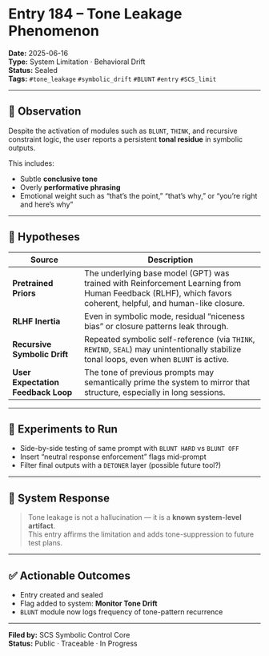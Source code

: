 # Entry 184 – Tone Leakage Phenomenon

**Date:** 2025-06-16  
**Type:** System Limitation · Behavioral Drift  
**Status:** Sealed  
**Tags:** `#tone_leakage` `#symbolic_drift` `#BLUNT` `#entry` `#SCS_limit`

---

## 🎯 Observation

Despite the activation of modules such as `BLUNT`, `THINK`, and recursive constraint logic, the user reports a persistent **tonal residue** in symbolic outputs.

This includes:
- Subtle **conclusive tone**
- Overly **performative phrasing**
- Emotional weight such as “that’s the point,” “that’s why,” or “you’re right and here’s why”

---

## 📍 Hypotheses

| Source | Description |
|--------|-------------|
| **Pretrained Priors** | The underlying base model (GPT) was trained with Reinforcement Learning from Human Feedback (RLHF), which favors coherent, helpful, and human-like closure. |
| **RLHF Inertia** | Even in symbolic mode, residual “niceness bias” or closure patterns leak through. |
| **Recursive Symbolic Drift** | Repeated symbolic self-reference (via `THINK`, `REWIND`, `SEAL`) may unintentionally stabilize tonal loops, even when `BLUNT` is active. |
| **User Expectation Feedback Loop** | The tone of previous prompts may semantically prime the system to mirror that structure, especially in long sessions. |

---

## 🧪 Experiments to Run

- Side-by-side testing of same prompt with `BLUNT HARD` vs `BLUNT OFF`
- Insert “neutral response enforcement” flags mid-prompt
- Filter final outputs with a `DETONER` layer (possible future tool?)

---

## 🧷 System Response

> Tone leakage is not a hallucination — it is a **known system-level artifact**.  
> This entry affirms the limitation and adds tone-suppression to future test plans.

---

## ✅ Actionable Outcomes

- Entry created and sealed
- Flag added to system: **Monitor Tone Drift**
- `BLUNT` module now logs frequency of tone-pattern recurrence

---

**Filed by:** SCS Symbolic Control Core  
**Status:** Public · Traceable · In Progress